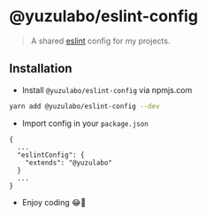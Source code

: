 # @yuzulabo/eslint-config

> A shared [eslint](https://eslint.org/) config for my projects.

## Installation

- Install `@yuzulabo/eslint-config` via npmjs.com

```bash
yarn add @yuzulabo/eslint-config --dev
```

- Import config in your `package.json`

```
{
  ...
  "eslintConfig": {
    "extends": "@yuzulabo"
  }
  ...
}
```

- Enjoy coding 😂🤘
